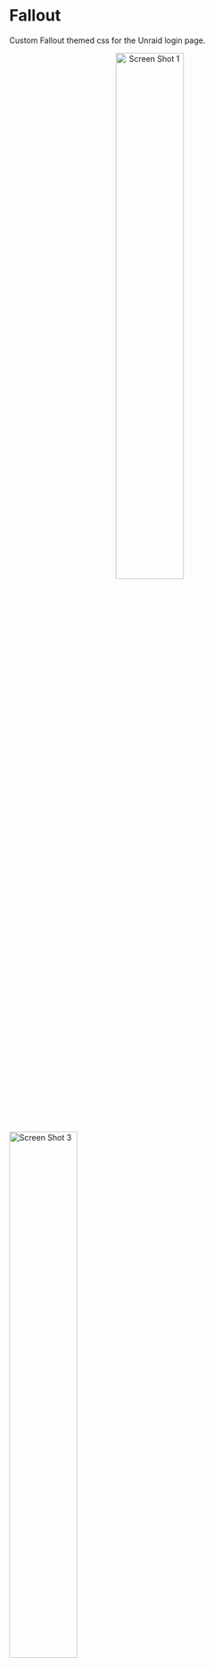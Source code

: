 # Fallout

Custom Fallout themed css for the Unraid login page.

<p align="center">
<a href="screenshots/dirty_terminal.png" rel="noopener"><img src="screenshots/dirty_terminal.png" alt="Screen Shot 1" width="49.15%" /></a>

<a href="screenshots/terminal.png" rel="noopener"><img src="screenshots/terminal.png" alt="Screen Shot 3" width="49.15%" /></a>

<a href="screenshots/dirty_terminal2.png" rel="noopener"><img src="screenshots/dirty_terminal2.png" alt="Screen Shot 2" width="49.15%" /></a>


<a href="screenshots/terminal2.png" rel="noopener"><img src="screenshots/terminal2.png" alt="Screen Shot 4" width="49.15%" /></a>
</p>

## 🛠️ Installation

**Recommended way:**

Install using the [bash script](https://github.com/gilbN/theme.park/blob/master/CSS/addons/unraid/login-page/custom_login.sh) and the plugin [CA User Scripts](https://forums.unraid.net/topic/48286-plugin-ca-user-scripts/)

Add a new user script by clicking `Add new script`

![addnew](../assets/addnew.png)

Give it a name and click OK

![addnewname](../assets/addnewname.png)

Click or hover over the gear icon and click `Edit Script`

![edit](../assets/edit.png)

Paste the contents of the bash script: [custom_login.sh](https://github.com/gilbN/theme.park/blob/master/CSS/addons/unraid/login-page/custom_login.sh)

Below the shebang(`#!/bin/bash`) are the variables you need to change for the different themes.

![shebang](../assets/shebang.png)

The values are the ones below. For the Fallout themes, remember to change the `TYPE` variable to `fallout`. The default value in the bash script is `retro-terminal`

Remember to also set `ADD_JS` to `false` if you are not using the `fallout_video.css` theme.

```bash
TYPE="fallout"
THEME="dirty_terminal2.css"
DOMAIN="theme-park.dev"
ADD_JS="false"
JS="please_stand_by.js"
DISABLE_THEME="false"
```

### Available theme colors

See [screenshots](#screenshots) at the bottom.

Available wallpapers [Wallpapers](https://github.com/gilbN/theme.park/tree/master/CSS/addons/unraid/login-page/fallout/wallpaper)

```css
terminal.css
terminal2.css
dirty_terminal.css
dirty_terminal2.css
fallout_video.css
custom.css /* Make it your own */
```

Set the values to what you like, and click `Save Changes`

To have the script applied at every boot, set the schedule to `At Startup of Array`

Now just click `Run Script` and it will print some text in the window.

![log](../assets/log.png)

Thats it.. logout and have a look at your new theme :)

### Javascript

You can also  inject an animated video wallpaper.

1. Set `THEME` to `fallout_video.css`
2. Set `ADD_JS` to `"true"` to enable.
3. Choose the video you want. See: [videos](https://github.com/gilbN/theme.park/tree/master/CSS/addons/unraid/login-page/fallout/video)
    * Available js: `please_stand_by.js`, `vault-tec-crt.js`, `vault-tec-crt_no-scanline.js`
4. Set `JS` to the one you want.

⚠️⚠️⚠️

***HEY! You are injecting javascript into the login page for your precious server!***

***You should probably have a look at the content of that file, and probably host it yourself 💀***

[please_stand_by.js](https://github.com/gilbN/theme.park/blob/master/CSS/addons/unraid/login-page/fallout/js/please_stand_by.js)

[vault-tec-crt.js](https://github.com/gilbN/theme.park/blob/master/CSS/addons/unraid/login-page/fallout/js/vault-tec-crt.js)

[vault-tec-crt_no-scanline.js](https://github.com/gilbN/theme.park/blob/master/CSS/addons/unraid/login-page/fallout/js/vault-tec-crt_no-scanline.js)

⚠️⚠️⚠️

![fallout](../assets/fallout.gif)

## FAQ

### Backups

The script will create a backup of the login.php file if one does not exist.

### Uninstall/Restore the original

To uninstall the theme set the variable `DISABLE_THEME` to `"true"`

### Can I selfhost this?

Of course!  Just clone the repo into your webserver. Remember to change the `DOMAIN` variable in the bash script.

### My server is not connected to the internet! How can I add this?

With the current version of the bash script, that is not possible as it injects the stylesheet using the a URL and not a file path.
However, nothing is stopping you from just doing some small changes to the script and replace the `href` urls to the path you stored the files.
I will try and create a version of the script that is made for local hosting in the future.

### 🤬 I don't like XYZ !! 🤬

To change the colors,background, logo ect you need to edit the css file. Now since you don't have any control over those files, you'll need to fork it and setup Github pages or selfhost the files. You can't use the raw link from Github, as they don't pass the mime types.

If you use stylus you can just replace a variable you want to change.

```css
@import url(https://theme-park.dev/CSS/addons/unraid/login-page/fallout/terminal.css);
:root {
--logo: url(https://domain.com/your-snowflake-logo-here.png) center no-repeat;
}
```

#### Available CSS variables

```css
:root {
    --main-bg-color: url(https://theme-park.dev/CSS/addons/unraid/login-page/fallout/wallpaper/rocky-wall.png),
    url(https://theme-park.dev/CSS/addons/unraid/login-page/fallout/wallpaper/terminal.png) center center/cover no-repeat fixed;
    --logo: url(https://theme-park.dev/CSS/addons/unraid/login-page/fallout/logo/vault-tec_green.png) center no-repeat;
    --text-color: #14F074;
    --input-color: #14F074;
    --link-color: #14F074;
    --link-color-hover: #0C833D;
    --case-color: #14F074;
    --button-text-color: #14F074;
    --button-text-color-hover: #FFFFFF;
    --button-color: #14F074;
    --button-color2: #0C833D;
    --input-font: 'Share Tech Mono', monospace;
    --text-font: 'Share Tech Mono', monospace;
    --div-background-color-15: rgba(0, 0, 0, 0.25);
}
```

***

The themes can also be added using the Stylus plugin or subfiltering with a webserver.

Link to wiki: [Setup](/setup)

#### Screenshots

<p align="center">
    <a href="../fallout/screenshots/dirty_terminal.png" rel="noopener"><img src="../fallout/screenshots/dirty_terminal.png" alt="Screen Shot 1" width="49.15%" /></a>
    <a href="../fallout/screenshots/dirty_terminal2.png" rel="noopener"><img src="../fallout/screenshots/dirty_terminal2.png" alt="Screen Shot 1" width="49.15%" /></a>
    <a href="../fallout/screenshots/terminal.png" rel="noopener"><img src="../fallout/screenshots/terminal.png" alt="Screen Shot 1" width="49.15%" /></a>
    <a href="../fallout/screenshots/terminal2.png" rel="noopener"><img src="../fallout/screenshots/terminal2.png" alt="Screen Shot 1" width="49.15%" /></a>
</p>

